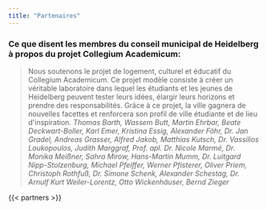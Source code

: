 ```yaml
---
title: "Partenaires"
---
```


### Ce que disent les membres du conseil municipal de Heidelberg à propos du projet Collegium Academicum:

> Nous soutenons le projet de logement, culturel et éducatif du Collegium Academicum. Ce projet modèle consiste à créer un véritable laboratoire dans lequel les étudiants et les jeunes de Heidelberg peuvent tester leurs idées, élargir leurs horizons et prendre des responsabilités. Grâce à ce projet, la ville gagnera de nouvelles facettes et renforcera son profil de ville étudiante et de lieu d'inspiration.
> <cite>Thomas Barth, Wassem Butt, Martin Ehrbar, Beate Deckwart-Boller, Karl Emer, Kristina Essig, Alexander Föhr, Dr. Jan Gradel, Andreas Grasser, Alfred Jakob, Matthias Kutsch, Dr. Vassilios Loukopoulos, Judith Marggraf, Prof. apl. Dr. Nicole Marmé, Dr. Monika Meißner, Sahra Mirow, Hans-Martin Mumm, Dr. Luitgard Nipp-Stolzenburg, Michael Pfeiffer, Werner Pfisterer, Oliver Priem, Christoph Rothfuß, Dr. Simone Schenk, Alexander Schestag, Dr. Arnulf Kurt Weiler-Lorentz, Otto Wickenhäuser, Bernd Zieger</cite>

{{< partners >}}
